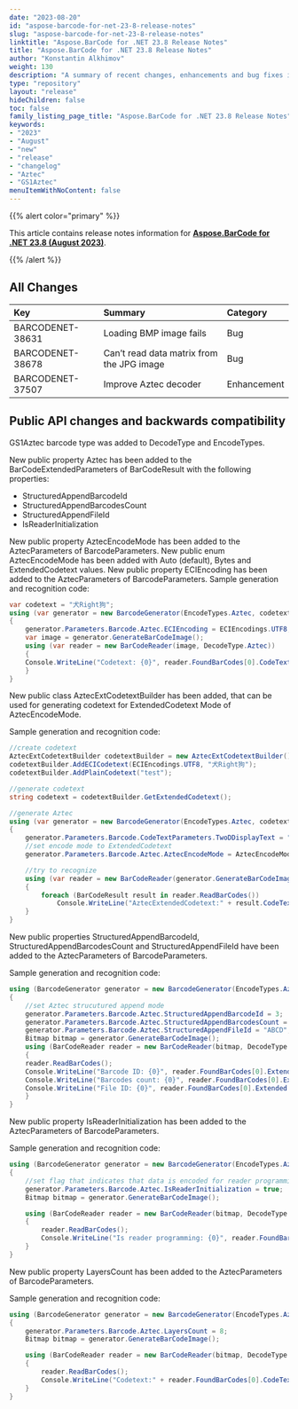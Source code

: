 ```yaml
---
date: "2023-08-20"
id: "aspose-barcode-for-net-23-8-release-notes"
slug: "aspose-barcode-for-net-23-8-release-notes"
linktitle: "Aspose.BarCode for .NET 23.8 Release Notes"
title: "Aspose.BarCode for .NET 23.8 Release Notes"
author: "Konstantin Alkhimov"
weight: 130
description: "A summary of recent changes, enhancements and bug fixes in Aspose.BarCode for .NET 23.8.0 (August 2023) release."
type: "repository"
layout: "release"
hideChildren: false
toc: false
family_listing_page_title: "Aspose.BarCode for .NET 23.8 Release Notes"
keywords:
- "2023"
- "August"
- "new"
- "release"
- "changelog"
- "Aztec"
- "GS1Aztec"
menuItemWithNoContent: false
---
```


{{% alert color="primary" %}}

This article contains release notes information for [**Aspose.BarCode for .NET 23.8 (August 2023)**](https://releases.aspose.com/barcode/net/new-releases/aspose.barcode-for-.net-23.8/).

{{% /alert %}}
## **All Changes**

|**Key**|**Summary**|**Category**|
| :- | :- | :- |
|BARCODENET-38631|Loading BMP image fails|Bug|
|BARCODENET-38678|Can’t read data matrix from the JPG image|Bug|
|BARCODENET-37507|Improve Aztec decoder|Enhancement|

## Public API changes and backwards compatibility

GS1Aztec barcode type was added to DecodeType and EncodeTypes.

New public property Aztec has been added to the BarCodeExtendedParameters of BarCodeResult with the following properties:
- StructuredAppendBarcodeId
- StructuredAppendBarcodesCount
- StructuredAppendFileId
- IsReaderInitialization

New public property AztecEncodeMode has been added to the AztecParameters of BarcodeParameters.
New public enum AztecEncodeMode has been added with Auto (default), Bytes and ExtendedCodetext values.
New public property ECIEncoding has been added to the AztecParameters of BarcodeParameters.
Sample generation and recognition code:
```cs
var codetext = "犬Right狗";
using (var generator = new BarcodeGenerator(EncodeTypes.Aztec, codetext))
{
	generator.Parameters.Barcode.Aztec.ECIEncoding = ECIEncodings.UTF8;
	var image = generator.GenerateBarCodeImage();
	using (var reader = new BarCodeReader(image, DecodeType.Aztec))
	{
	Console.WriteLine("Codetext: {0}", reader.FoundBarCodes[0].CodeText);
	}
}
```

New public class AztecExtCodetextBuilder has been added, that can be used for generating codetext for ExtendedCodetext Mode of AztecEncodeMode.

Sample generation and recognition code:
```cs
//create codetext
AztecExtCodetextBuilder codetextBuilder = new AztecExtCodetextBuilder();
codetextBuilder.AddECICodetext(ECIEncodings.UTF8, "犬Right狗");
codetextBuilder.AddPlainCodetext("test");

//generate codetext
string codetext = codetextBuilder.GetExtendedCodetext();

//generate Aztec
using (var generator = new BarcodeGenerator(EncodeTypes.Aztec, codetext))
{
	generator.Parameters.Barcode.CodeTextParameters.TwoDDisplayText = "Extended Codetext";
	//set encode mode to ExtendedCodetext
	generator.Parameters.Barcode.Aztec.AztecEncodeMode = AztecEncodeMode.ExtendedCodetext;

	//try to recognize
	using (var reader = new BarCodeReader(generator.GenerateBarCodeImage(), DecodeType.Aztec))
	{
		foreach (BarCodeResult result in reader.ReadBarCodes())
			Console.WriteLine("AztecExtendedCodetext:" + result.CodeText);
	}
}
```

New public properties StructuredAppendBarcodeId, StructuredAppendBarcodesCount and StructuredAppendFileId have been added to the AztecParameters of BarcodeParameters.

Sample generation and recognition code:
```cs
using (BarcodeGenerator generator = new BarcodeGenerator(EncodeTypes.Aztec, "Aspose"))
{
	//set Aztec strucutured append mode
	generator.Parameters.Barcode.Aztec.StructuredAppendBarcodeId = 3;
	generator.Parameters.Barcode.Aztec.StructuredAppendBarcodesCount = 5;
	generator.Parameters.Barcode.Aztec.StructuredAppendFileId = "ABCD";
	Bitmap bitmap = generator.GenerateBarCodeImage();
	using (BarCodeReader reader = new BarCodeReader(bitmap, DecodeType.Aztec))
	{
	reader.ReadBarCodes();
	Console.WriteLine("Barcode ID: {0}", reader.FoundBarCodes[0].Extended.Aztec.StructuredAppendBarcodeId);
	Console.WriteLine("Barcodes count: {0}", reader.FoundBarCodes[0].Extended.Aztec.StructuredAppendBarcodesCount);
	Console.WriteLine("File ID: {0}", reader.FoundBarCodes[0].Extended.Aztec.StructuredAppendFileId);
	}
}
```

New public property IsReaderInitialization has been added to the AztecParameters of BarcodeParameters.

Sample generation and recognition code:
```cs
using (BarcodeGenerator generator = new BarcodeGenerator(EncodeTypes.Aztec, "Aspose"))
{
	//set flag that indicates that data is encoded for reader programming
	generator.Parameters.Barcode.Aztec.IsReaderInitialization = true;
	Bitmap bitmap = generator.GenerateBarCodeImage();

	using (BarCodeReader reader = new BarCodeReader(bitmap, DecodeType.Aztec))
	{
		reader.ReadBarCodes();
		Console.WriteLine("Is reader programming: {0}", reader.FoundBarCodes[0].Extended.Aztec.IsReaderInitialization);
	}
}
```

New public property LayersCount has been added to the AztecParameters of BarcodeParameters.

Sample generation and recognition code:
```cs
using (BarcodeGenerator generator = new BarcodeGenerator(EncodeTypes.Aztec, "Aspose"))
{
	generator.Parameters.Barcode.Aztec.LayersCount = 8;
	Bitmap bitmap = generator.GenerateBarCodeImage();

	using (BarCodeReader reader = new BarCodeReader(bitmap, DecodeType.Aztec))
	{
		reader.ReadBarCodes();
		Console.WriteLine("Codetext:" + reader.FoundBarCodes[0].CodeText);
	}
}
```
